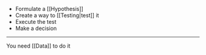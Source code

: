 - Formulate a [[Hypothesis]]
- Create a way to [[Testing|test]] it
- Execute the test
- Make a decision

---

You need [[Data]] to do it